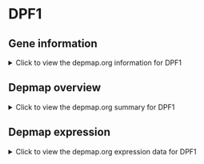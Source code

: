 <h1>DPF1</h1>

<h2>Gene information</h2>
<details>
  <summary>Click to view the depmap.org information for DPF1</summary>
  <iframe src="https://depmap.org/portal/gene/DPF1?tab=about" style="border:none;width:100%;height:800px"></iframe>
</details>

<h2>Depmap overview</h2>
<details>
  <summary>Click to view the depmap.org summary for DPF1</summary>
  <iframe src="https://depmap.org/portal/gene/DPF1?tab=overview" style="border:none;width:100%;height:800px"></iframe>
</details>

<h2>Depmap expression</h2>
<details>
  <summary>Click to view the depmap.org expression data for DPF1</summary>
  <iframe src="https://depmap.org/portal/gene/DPF1?tab=characterization" style="border:none;width:100%;height:800px"></iframe>
</details>


<!--
<h2>Reactome Pathway diagram</h2>
PNAME
-->



